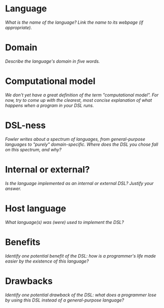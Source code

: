 # Language

_What is the name of the language? Link the name to its webpage
(if appropriate)._

# Domain

_Describe the language's domain in five words._

# Computational model

_We don't yet have a great definition of the term "computational model".
For now, try to come up with the clearest, most concise explanation of
what happens when a program in your DSL runs._

# DSL-ness

_Fowler writes about a spectrum of languages, from general-purpose languages to
"purely" domain-specific. Where does the DSL you chose fall on this spectrum,
and why?_

# Internal or external?

_Is the language implemented as an internal or external DSL?
Justify your answer._

# Host language

_What language(s) was (were) used to implement the DSL?_

# Benefits

_Identify one potential benefit of the DSL: how is a programmer's life made
easier by the existence of this language?_

# Drawbacks

_Identify one potential drawback of the DSL: what does a programmer
lose by using this DSL instead of a general-purpose language?_
